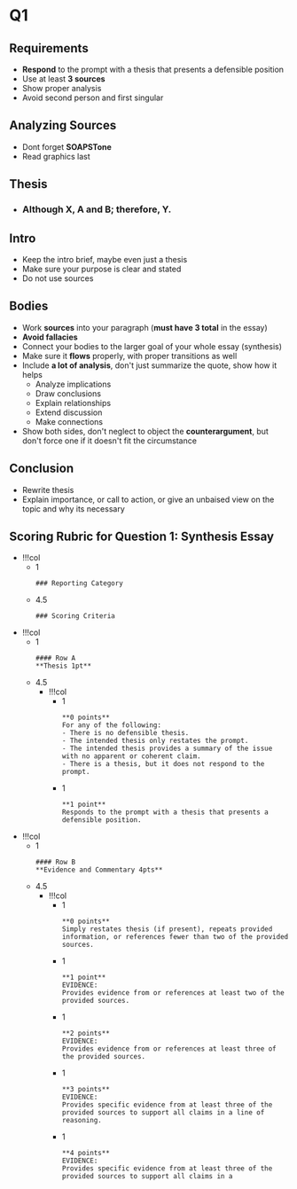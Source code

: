 # Q1
## Requirements
- **Respond** to the prompt with a thesis that presents a defensible position
- Use at least **3 sources**
- Show proper analysis
- Avoid second person and first singular

## Analyzing Sources
- Dont forget **SOAPSTone**
- Read graphics last

## Thesis
- ### Although **X**, **A** and **B**; therefore, **Y**.

## Intro
- Keep the intro brief, maybe even just a thesis
- Make sure your purpose is clear and stated
- Do not use sources

## Bodies
- Work **sources** into your paragraph (**must have 3 total** in the essay)
- **Avoid fallacies**
- Connect your bodies to the larger goal of your whole essay (synthesis)
- Make sure it **flows** properly, with proper transitions as well
- Include **a lot of analysis**, don't just summarize the quote, show how it helps
	- Analyze implications
	- Draw conclusions
	- Explain relationships
	- Extend discussion
	- Make connections 
- Show both sides, don't neglect to object the **counterargument**, but don't force one if it doesn't fit the circumstance

## Conclusion
- Rewrite thesis
- Explain importance, or call to action, or give an unbaised view on the topic and why its necessary

## Scoring Rubric for Question 1: Synthesis Essay
- !!!col
	- 1
		```col-md
		### Reporting Category
		```
	- 4.5
		```col-md
		### Scoring Criteria
		```
- !!!col
	- 1
		```col-md
		#### Row A
		**Thesis 1pt**
		```
	- 4.5
		- !!!col
			- 1
				```col-md
				**0 points**
				For any of the following:
				- There is no defensible thesis.
				- The intended thesis only restates the prompt.
				- The intended thesis provides a summary of the issue with no apparent or coherent claim.
				- There is a thesis, but it does not respond to the prompt.
				```
			- 1
				```col-md
				**1 point**
				Responds to the prompt with a thesis that presents a defensible position.
				```
- !!!col
	- 1
		```col-md
		#### Row B
		**Evidence and Commentary 4pts**
		```
	- 4.5
		- !!!col
			- 1
				```col-md
				**0 points**
				Simply restates thesis (if present), repeats provided information, or references fewer than two of the provided sources.
				```
			- 1
				```col-md
				**1 point**
				EVIDENCE:
				Provides evidence from or references at least two of the provided sources.
				```
			- 1
				```col-md
				**2 points**
				EVIDENCE:
				Provides evidence from or references at least three of the provided sources.
				```
			- 1
				```col-md
				**3 points**
				EVIDENCE:
				Provides specific evidence from at least three of the provided sources to support all claims in a line of reasoning.
				```
			- 1
				```col-md
				**4 points**
				EVIDENCE:
				Provides specific evidence from at least three of the provided sources to support all claims in a
				```


